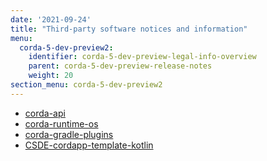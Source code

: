 ```yaml
---
date: '2021-09-24'
title: "Third-party software notices and information"
menu:
  corda-5-dev-preview2:
    identifier: corda-5-dev-preview-legal-info-overview
    parent: corda-5-dev-preview-release-notes
    weight: 20
section_menu: corda-5-dev-preview2
---
```

* [corda-api](api.html)
* [corda-runtime-os](runtime-os.html)
* [corda-gradle-plugins](gradle.html)
* [CSDE-cordapp-template-kotlin](CSDE-cordapp-template-kotlin.html)
